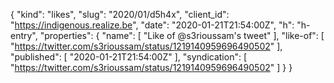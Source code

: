 {
  "kind": "likes",
  "slug": "2020/01/d5h4x",
  "client_id": "https://indigenous.realize.be",
  "date": "2020-01-21T21:54:00Z",
  "h": "h-entry",
  "properties": {
    "name": [
      "Like of @s3rioussam's tweet"
    ],
    "like-of": [
      "https://twitter.com/s3rioussam/status/1219140959696490502"
    ],
    "published": [
      "2020-01-21T21:54:00Z"
    ],
    "syndication": [
      "https://twitter.com/s3rioussam/status/1219140959696490502"
    ]
  }
}
